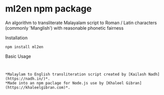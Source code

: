 # ml2en npm package

An algorithm to transliterate Malayalam script to Roman / Latin characters (commonly 'Manglish') with reasonable phonetic fairness

Installation

```
npm install ml2en
```

Basic Usage
```


*Malaylam to English transliteration script created by [Kailash Nadh](https://nadh.in/)*.
*Made into an npm paclage for Node.js use by [Khaleel Gibran](https://khaleelgibran.com)*.